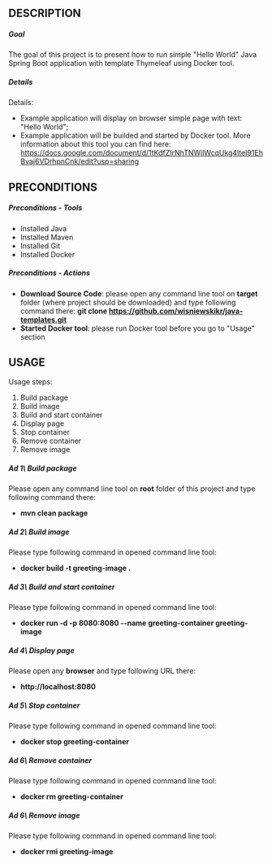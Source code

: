DESCRIPTION
-----------

##### Goal
The goal of this project is to present how to run simple "Hello World" Java Spring Boot application with template Thymeleaf using Docker tool.

##### Details
Details:
* Example application will display on browser simple page with text: "Hello World"; 
* Example application will be builded and started by Docker tool. More information about this tool you can find here: https://docs.google.com/document/d/1tKdfZIrNhTNWjlWcqUkg4lteI91EhBvaj6VDrhpnCnk/edit?usp=sharing


PRECONDITIONS
-------------

##### Preconditions - Tools
* Installed Java
* Installed Maven
* Installed Git
* Installed Docker

##### Preconditions - Actions
* **Download Source Code**: please open any command line tool on **target** folder (where project should be downloaded) and type following command there: **git clone https://github.com/wisniewskikr/java-templates.git**
* **Started Docker tool**: please run Docker tool before you go to "Usage" section


USAGE
-----

Usage steps:
1. Build package
2. Build image
3. Build and start container
4. Display page
5. Stop container
6. Remove container
7. Remove image

##### Ad 1\ Build package

Please open any command line tool on **root** folder of this project and type following command there: 
* **mvn clean package**

##### Ad 2\ Build image

Please type following command in opened command line tool: 
* **docker build -t greeting-image .**

##### Ad 3\ Build and start container

Please type following command in opened command line tool: 
* **docker run -d -p 8080:8080 --name greeting-container greeting-image**

##### Ad 4\ Display page

Please open any **browser** and type following URL there: 
* **http://localhost:8080**

##### Ad 5\ Stop container

Please type following command in opened command line tool: 
* **docker stop greeting-container**

##### Ad 6\ Remove container

Please type following command in opened command line tool: 
* **docker rm greeting-container**

##### Ad 6\ Remove image

Please type following command in opened command line tool: 
* **docker rmi greeting-image**